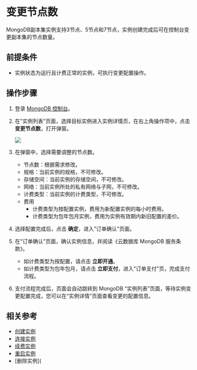 # 变更节点数

MongoDB副本集实例支持3节点、5节点和7节点，实例创建完成后可在控制台变更副本集的节点数量。

## 前提条件

- 实例状态为运行且计费正常的实例，可执行变更配置操作。

## 操作步骤

1. 登录 [MongoDB 控制台](https://mongodb-console.jdcloud.com/mongodb?dataCenter=bj_02)。

2. 在"实例列表"页面，选择目标实例进入实例详情页，在右上角操作项中，点击 **变更节点数**，打开弹窗。

   ![](https://github.com/jdcloudcom/cn/blob/master/image/mongodb/mongo-108.png)

3. 在弹窗中，选择需要调整的节点数。

   - 节点数：根据需求修改。	
   - 规格：当前实例的规格，不可修改。
   - 存储空间：当前实例的存储空间，不可修改。
   - 网络：当前实例所处的私有网络与子网，不可修改。
   - 计费类型：当前实例的计费类型，不可修改。
   - 费用
     - 计费类型为按配置实例，费用为新配置实例的每小时费用。
     - 计费类型为包年包月实例，费用为实例有效期内新旧配置的差价。

4. 选择配置完成后，点击 **确定**，进入"订单确认"页面。

5. 在"订单确认"页面，确认实例信息，并阅读《云数据库 MongoDB 服务条款》。

   - 如计费类型为按配置，请点击 **立即开通**。
   - 如计费类型为包年包月，请点击 **立即支付**，进入"订单支付"页，完成支付流程。

6. 支付流程完成后，页面会自动跳转到 MongoDB “实例列表”页面，等待实例变更配置完成，您可以在“实例详情”页面查看变更的配置信息。  


## 相关参考

- [创建实例](../../Getting-Started/Create-Instance.md)
- [连接实例](../../Getting-Started/Connect-Instance.md)
- [续费实例](Renewal-Instructions.md)
- [重启实例](Restart-Instance.md)
- [删除实例](
